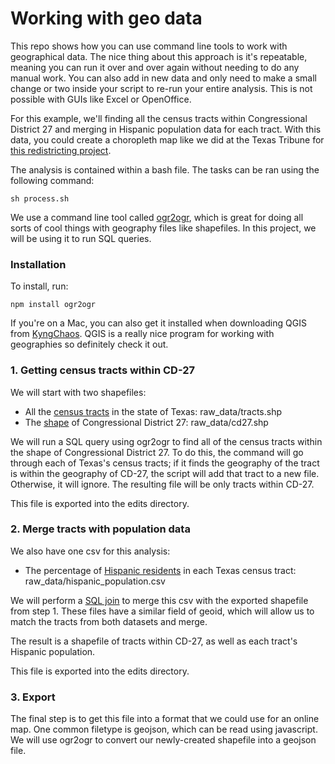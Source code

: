 # Working with geo data

This repo shows how you can use command line tools to work with geographical data. The nice thing about this approach is it's repeatable, meaning you can run it over and over again without needing to do any manual work. You can also add in new data and only need to make a small change or two inside your script to re-run your entire analysis. This is not possible with GUIs like Excel or OpenOffice.

For this example, we'll finding all the census tracts within Congressional District 27 and merging in Hispanic population data for each tract. With this data, you could create a choropleth map like we did at the Texas Tribune for [this redistricting project](https://apps.texastribune.org/texas-congressional-district-27-redistricting-hispanic-voters/).

The analysis is contained within a bash file. The tasks can be ran using the following command:

```
sh process.sh
```

We use a command line tool called [ogr2ogr](http://www.gdal.org/ogr2ogr.html), which is great for doing all sorts of cool things with geography files like shapefiles. In this project, we will be using it to run SQL queries.

### Installation

To install, run:

```
npm install ogr2ogr
```

If you're on a Mac, you can also get it installed when downloading QGIS from [KyngChaos](http://www.kyngchaos.com/software/frameworks). QGIS is a really nice program for working with geographies so definitely check it out.

### 1. Getting census tracts within CD-27

We will start with two shapefiles:
* All the [census tracts](https://www.census.gov/cgi-bin/geo/shapefiles/index.php?year=2017&layergroup=Census+Tracts) in the state of Texas: raw_data/tracts.shp
* The [shape](http://www.tlc.texas.gov/redist/data/data.html) of Congressional District 27: raw_data/cd27.shp

We will run a SQL query using ogr2ogr to find all of the census tracts within the shape of Congressional District 27. To do this, the command will go through each of Texas's census tracts; if it finds the geography of the tract is within the geography of CD-27, the script will add that tract to a new file. Otherwise, it will ignore. The resulting file will be only tracts within CD-27.

This file is exported into the edits directory.

### 2. Merge tracts with population data

We also have one csv for this analysis:

* The percentage of [Hispanic residents](https://factfinder.census.gov/faces/nav/jsf/pages/index.xhtml) in each Texas census tract: raw_data/hispanic_population.csv

We will perform a [SQL join](https://www.w3schools.com/sql/sql_join.asp) to merge this csv with the exported shapefile from step 1. These files have a similar field of geoid, which will allow us to match the tracts from both datasets and merge.

The result is a shapefile of tracts within CD-27, as well as each tract's Hispanic population.

This file is exported into the edits directory.

### 3. Export

The final step is to get this file into a format that we could use for an online map. One common filetype is geojson, which can be read using javascript. We will use ogr2ogr to convert our newly-created shapefile into a geojson file.




